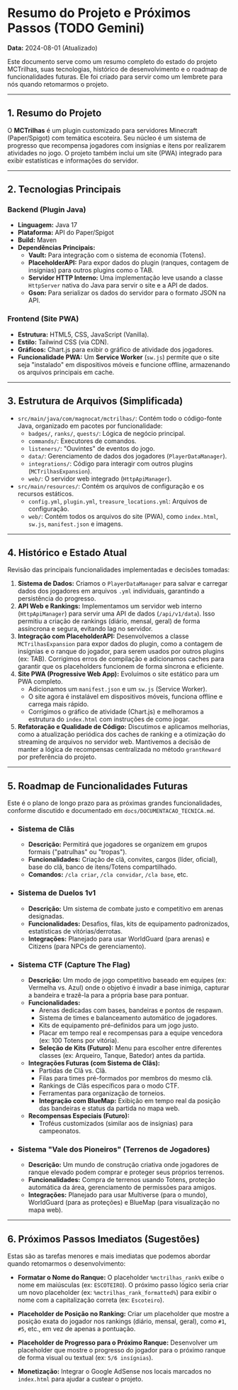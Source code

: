 # Resumo do Projeto e Próximos Passos (TODO Gemini)

**Data:** 2024-08-01 (Atualizado)

Este documento serve como um resumo completo do estado do projeto MCTrilhas, suas tecnologias, histórico de desenvolvimento e o roadmap de funcionalidades futuras. Ele foi criado para servir como um lembrete para nós quando retomarmos o projeto.

---

## 1. Resumo do Projeto

O **MCTrilhas** é um plugin customizado para servidores Minecraft (Paper/Spigot) com temática escoteira. Seu núcleo é um sistema de progresso que recompensa jogadores com insígnias e itens por realizarem atividades no jogo. O projeto também inclui um site (PWA) integrado para exibir estatísticas e informações do servidor.

---

## 2. Tecnologias Principais

### Backend (Plugin Java)
*   **Linguagem:** Java 17
*   **Plataforma:** API do Paper/Spigot
*   **Build:** Maven
*   **Dependências Principais:**
    *   **Vault:** Para integração com o sistema de economia (Totens).
    *   **PlaceholderAPI:** Para expor dados do plugin (ranques, contagem de insígnias) para outros plugins como o TAB.
    *   **Servidor HTTP Interno:** Uma implementação leve usando a classe `HttpServer` nativa do Java para servir o site e a API de dados.
    *   **Gson:** Para serializar os dados do servidor para o formato JSON na API.

### Frontend (Site PWA)
*   **Estrutura:** HTML5, CSS, JavaScript (Vanilla).
*   **Estilo:** Tailwind CSS (via CDN).
*   **Gráficos:** Chart.js para exibir o gráfico de atividade dos jogadores.
*   **Funcionalidade PWA:** Um **Service Worker** (`sw.js`) permite que o site seja "instalado" em dispositivos móveis e funcione offline, armazenando os arquivos principais em cache.

---

## 3. Estrutura de Arquivos (Simplificada)

*   `src/main/java/com/magnocat/mctrilhas/`: Contém todo o código-fonte Java, organizado em pacotes por funcionalidade:
    *   `badges/`, `ranks/`, `quests/`: Lógica de negócio principal.
    *   `commands/`: Executores de comandos.
    *   `listeners/`: "Ouvintes" de eventos do jogo.
    *   `data/`: Gerenciamento de dados dos jogadores (`PlayerDataManager`).
    *   `integrations/`: Código para interagir com outros plugins (`MCTrilhasExpansion`).
    *   `web/`: O servidor web integrado (`HttpApiManager`).
*   `src/main/resources/`: Contém os arquivos de configuração e os recursos estáticos.
    *   `config.yml`, `plugin.yml`, `treasure_locations.yml`: Arquivos de configuração.
    *   `web/`: Contém todos os arquivos do site (PWA), como `index.html`, `sw.js`, `manifest.json` e imagens.

---

## 4. Histórico e Estado Atual

Revisão das principais funcionalidades implementadas e decisões tomadas:

1.  **Sistema de Dados:** Criamos o `PlayerDataManager` para salvar e carregar dados dos jogadores em arquivos `.yml` individuais, garantindo a persistência do progresso.
2.  **API Web e Rankings:** Implementamos um servidor web interno (`HttpApiManager`) para servir uma API de dados (`/api/v1/data`). Isso permitiu a criação de rankings (diário, mensal, geral) de forma assíncrona e segura, evitando lag no servidor.
3.  **Integração com PlaceholderAPI:** Desenvolvemos a classe `MCTrilhasExpansion` para expor dados do plugin, como a contagem de insígnias e o ranque do jogador, para serem usados por outros plugins (ex: TAB). Corrigimos erros de compilação e adicionamos caches para garantir que os placeholders funcionem de forma síncrona e eficiente.
4.  **Site PWA (Progressive Web App):** Evoluímos o site estático para um PWA completo.
    *   Adicionamos um `manifest.json` e um `sw.js` (Service Worker).
    *   O site agora é instalável em dispositivos móveis, funciona offline e carrega mais rápido.
    *   Corrigimos o gráfico de atividade (Chart.js) e melhoramos a estrutura do `index.html` com instruções de como jogar.
5.  **Refatoração e Qualidade de Código:** Discutimos e aplicamos melhorias, como a atualização periódica dos caches de ranking e a otimização do streaming de arquivos no servidor web. Mantivemos a decisão de manter a lógica de recompensas centralizada no método `grantReward` por preferência do projeto.

---

## 5. Roadmap de Funcionalidades Futuras

Este é o plano de longo prazo para as próximas grandes funcionalidades, conforme discutido e documentado em `docs/DOCUMENTACAO_TECNICA.md`.

*   ### Sistema de Clãs
    *   **Descrição:** Permitirá que jogadores se organizem em grupos formais ("patrulhas" ou "tropas").
    *   **Funcionalidades:** Criação de clã, convites, cargos (líder, oficial), base do clã, banco de itens/Totens compartilhado.
    *   **Comandos:** `/cla criar`, `/cla convidar`, `/cla base`, etc.

*   ### Sistema de Duelos 1v1
    *   **Descrição:** Um sistema de combate justo e competitivo em arenas designadas.
    *   **Funcionalidades:** Desafios, filas, kits de equipamento padronizados, estatísticas de vitórias/derrotas.
    *   **Integrações:** Planejado para usar WorldGuard (para arenas) e Citizens (para NPCs de gerenciamento).

*   ### Sistema CTF (Capture The Flag)
    *   **Descrição:** Um modo de jogo competitivo baseado em equipes (ex: Vermelha vs. Azul) onde o objetivo é invadir a base inimiga, capturar a bandeira e trazê-la para a própria base para pontuar.
    *   **Funcionalidades:**
        *   Arenas dedicadas com bases, bandeiras e pontos de respawn.
        *   Sistema de times e balanceamento automático de jogadores.
        *   Kits de equipamento pré-definidos para um jogo justo.
        *   Placar em tempo real e recompensas para a equipe vencedora (ex: 100 Totens por vitória).
        *   **Seleção de Kits (Futuro):** Menu para escolher entre diferentes classes (ex: Arqueiro, Tanque, Batedor) antes da partida.
    *   **Integrações Futuras (com Sistema de Clãs):**
        *   Partidas de Clã vs. Clã.
        *   Filas para times pré-formados por membros do mesmo clã.
        *   Rankings de Clãs específicos para o modo CTF.
        *   Ferramentas para organização de torneios.
        *   **Integração com BlueMap:** Exibição em tempo real da posição das bandeiras e status da partida no mapa web.
    *   **Recompensas Especiais (Futuro):**
        *   Troféus customizados (similar aos de insígnias) para campeonatos.

*   ### Sistema "Vale dos Pioneiros" (Terrenos de Jogadores)
    *   **Descrição:** Um mundo de construção criativa onde jogadores de ranque elevado podem comprar e proteger seus próprios terrenos.
    *   **Funcionalidades:** Compra de terrenos usando Totens, proteção automática da área, gerenciamento de permissões para amigos.
    *   **Integrações:** Planejado para usar Multiverse (para o mundo), WorldGuard (para as proteções) e BlueMap (para visualização no mapa web).

---

## 6. Próximos Passos Imediatos (Sugestões)

Estas são as tarefas menores e mais imediatas que podemos abordar quando retomarmos o desenvolvimento:

*   **Formatar o Nome do Ranque:** O placeholder `%mctrilhas_rank%` exibe o nome em maiúsculas (ex: `ESCOTEIRO`). O próximo passo lógico seria criar um novo placeholder (ex: `%mctrilhas_rank_formatted%`) para exibir o nome com a capitalização correta (ex: `Escoteiro`).

*   **Placeholder de Posição no Ranking:** Criar um placeholder que mostre a posição exata do jogador nos rankings (diário, mensal, geral), como `#1`, `#5`, etc., em vez de apenas a pontuação.

*   **Placeholder de Progresso para o Próximo Ranque:** Desenvolver um placeholder que mostre o progresso do jogador para o próximo ranque de forma visual ou textual (ex: `5/6 insígnias`).

*   **Monetização:** Integrar o Google AdSense nos locais marcados no `index.html` para ajudar a custear o projeto.